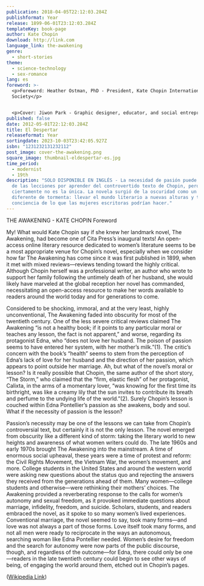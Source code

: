 ```yaml
---
publication: 2018-04-05T22:12:03.284Z
publishformat: Year
release: 1899-06-01T23:12:03.284Z
templateKey: book-page
author: Kate Chopin
download: http://link.com
language_link: the-awakening
genre:
  - short-stories
theme:
  - science-technology
  - sex-romance
lang: es
foreword: >-
  <p>Foreword: Heather Ostman, PhD - President, Kate Chopin International
  Society</p>


  <p>Cover: Jiwon Park - Graphic designer, educator, and social entrepreneur living and working in Austin and Seoul.</p>
published: false
date: 2012-05-01T22:12:03.284Z
title: El Despertar
releaseformat: Year
sortingdate: 2023-10-03T23:42:05.927Z
isbn: "1231232131232112"
post_image: cover-the-awakening.png
square_image: thumbnail-eldespertar-es.jpg
time_period:
  - modernist
  - 19th
description: "SOLO DISPONIBLE EN INGLÉS - La necesidad de pasión puede ser una
  de las lecciones por aprender del controvertido texto de Chopin, pero
  ciertamente no es la única. La novela surgió de la oscuridad como un tipo
  diferente de tormenta: llevar el mundo literario a nuevas alturas y tomar
  conciencia de lo que las mujeres escritoras podrían hacer."
---
```


THE AWAKENING - KATE CHOPIN
Foreword

My! What would Kate Chopin say if she knew her landmark novel, The Awakening, had become one of Cita Press’s inaugural texts! An open-access online literary resource dedicated to women’s literature seems to be a most appropriate venue for Chopin’s novel, especially when we consider how far The Awakening has come since it was first published in 1899, when it met with mixed reviews—reviews tending toward the highly critical. Although Chopin herself was a professional writer, an author who wrote to support her family following the untimely death of her husband, she would likely have marveled at the global reception her novel has commanded, necessitating an open-access resource to make her words available to readers around the world today and for generations to come.

Considered to be shocking, immoral, and at the very least, highly unconventional, The Awakening faded into obscurity for most of the twentieth century. One of the less severe critical reviews claimed The Awakening “is not a healthy book; if it points to any particular moral or teaches any lesson, the fact is not apparent,” and worse, regarding its protagonist Edna, who “does not love her husband. The poison of passion seems to have entered her system, with her mother’s milk.”(1). The critic’s concern with the book’s “health” seems to stem from the perception of Edna’s lack of love for her husband and the direction of her passion, which appears to point outside her marriage. Ah, but what of the novel’s moral or lesson? Is it really possible that Chopin, the same author of the short story, “The Storm,” who claimed that the “firm, elastic flesh” of her protagonist, Calixta, in the arms of a momentary lover, “was knowing for the first time its birthright, was like a creamy lily that the sun invites to contribute its breath and perfume to the undying life of the world.”(2). Surely Chopin’s lesson is couched within Edna Pontellier’s passion as she awakens, body and soul. What if the necessity of passion is the lesson?

Passion’s necessity may be one of the lessons we can take from Chopin’s controversial text, but certainly it is not the only lesson. The novel emerged from obscurity like a different kind of storm: taking the literary world to new heights and awareness of what women writers could do. The late 1960s and early 1970s brought The Awakening into the mainstream. A time of enormous social upheaval, these years were a time of protest and reform: the Civil Rights Movement, the Vietnam War, the women’s movement, and more. College students in the United States and around the western world were asking new questions about the status quo and rejecting the answers they received from the generations ahead of them. Many women—college students and otherwise—were rethinking their mothers’ choices. The Awakening provided a reverberating response to the calls for women’s autonomy and sexual freedom, as it provoked immediate questions about marriage, infidelity, freedom, and suicide. Scholars, students, and readers embraced the novel, as it spoke to so many women’s lived experiences. Conventional marriage, the novel seemed to say, took many forms—and love was not always a part of those forms. Love itself took many forms, and not all men were ready to reciprocate in the ways an autonomous, searching woman like Edna Pontellier needed. Women’s desire for freedom and the search for autonomy were now parts of the public discourse, though, and regardless of the outcome—for Edna, there could only be one—readers in the late twentieth century could begin to see other ways of being, of engaging the world around them, etched out in Chopin’s pages.

([Wikipedia Link](https://en.wikipedia.org/wiki/Salted_duck_egg))

